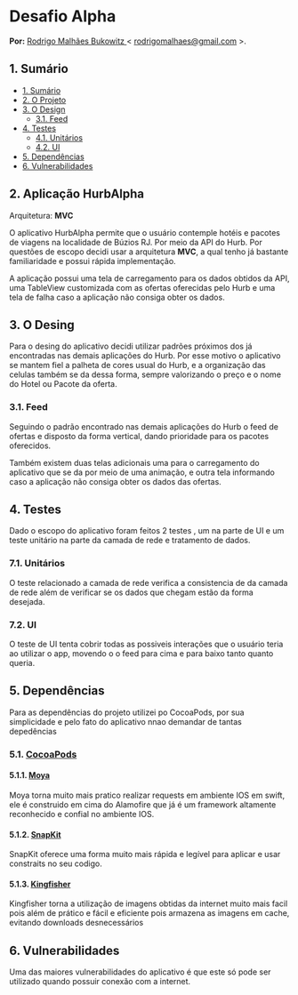 
# Desafio Alpha

**Por:** [Rodrigo Malhães Bukowitz ](https://github.com/rodrigomalhaesbuko) < rodrigomalhaes@gmail.com >. 

## 1. Sumário

- [1. Sumário](#1-sumário)
- [2. O Projeto](#2-aplicação-hurbalpha)
- [3. O Design](#3-0-design)
     - [3.1. Feed](#31-feed)
- [4. Testes](#4-testes)
    - [4.1. Unitários](#41-unitários)
    - [4.2. UI](#42-ui)
- [5. Dependências](#5-dependências)
- [6. Vulnerabilidades](#6-vulnerabilidades)

## 2. Aplicação HurbAlpha
Arquitetura: **MVC**

O aplicativo HurbAlpha permite que o usuário contemple hotéis e pacotes de viagens na localidade de Búzios RJ. Por meio da API do Hurb. 
Por questões de escopo decidi usar a arquitetura **MVC**, a qual tenho já bastante familiaridade e possui rápida implementação. 

A aplicação possui uma tela de carregamento para os dados obtidos da API, uma TableView customizada com as ofertas oferecidas pelo Hurb e uma tela de falha caso a aplicação não consiga obter os dados. 


## 3. O Desing

Para o desing do aplicativo decidi utilizar padrões  próximos dos já encontradas nas demais aplicações do Hurb. 
Por esse motivo o aplicativo se mantem fiel a palheta de cores usual do Hurb, e a organização das celulas também se da dessa forma, sempre valorizando o preço e o nome do Hotel ou Pacote da oferta. 

### 3.1. Feed
Seguindo o padrão encontrado nas demais aplicações do Hurb o feed de ofertas e disposto da forma vertical, dando prioridade para os pacotes oferecidos.

Também existem duas telas adicionais uma para o carregamento do aplicativo que se da por meio de uma animação, e outra tela informando caso a aplicação não consiga obter os dados das ofertas. 

## 4. Testes 

Dado o escopo do aplicativo foram feitos 2 testes , um na parte de UI  e um teste unitário na parte da camada de rede e tratamento de dados. 

### 7.1. Unitários
O teste relacionado a camada de rede verifica a consistencia de da camada de rede além de verificar se os dados que chegam estão da forma desejada. 

### 7.2. UI
O teste de UI tenta cobrir todas as possiveis interações que o usuário teria ao utilizar o app, movendo o o feed para cima e para baixo tanto quanto queria. 


## 5. Dependências 

Para as dependências do projeto utilizei po CocoaPods, por sua simplicidade e pelo fato do aplicativo nnao demandar de tantas depedências 

### 5.1. [CocoaPods](https://cocoapods.org/)
#### 5.1.1. [Moya](https://github.com/Moya/Moya)
Moya torna muito mais pratico realizar requests em ambiente IOS em swift, ele é construido em cima do Alamofire que já é um framework altamente reconhecido e confial no ambiente IOS.
#### 5.1.2. [SnapKit](https://github.com/SnapKit/SnapKit)
SnapKit oferece uma forma muito mais rápida e legível para aplicar e usar constraits no seu codigo.  
#### 5.1.3. [Kingfisher](https://github.com/onevcat/Kingfisher)
Kingfisher torna a utilização de imagens obtidas da internet muito mais facil pois além de prático e fácil e eficiente pois armazena as imagens em cache, evitando downloads desnecessários  

## 6. Vulnerabilidades 

Uma das maiores vulnerabilidades do aplicativo é que este só pode ser utilizado quando possuir conexão com a internet.  




